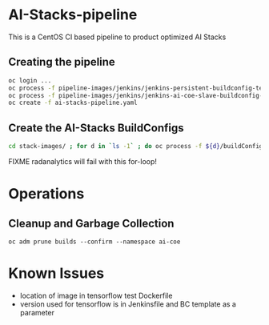 # AI-Stacks-pipeline
This is a CentOS CI based pipeline to product optimized AI Stacks

## Creating the pipeline

```bash
oc login ...
oc process -f pipeline-images/jenkins/jenkins-persistent-buildconfig-template.yaml | oc create -f -
oc process -f pipeline-images/jenkins/jenkins-ai-coe-slave-buildconfig-template.yaml | oc create -f -
oc create -f ai-stacks-pipeline.yaml
```

## Create the AI-Stacks BuildConfigs

```bash
cd stack-images/ ; for d in `ls -1` ; do oc process -f ${d}/buildConfigAndImageStream.yaml | oc create -f - ; done ; cd ..
```

FIXME radanalytics will fail with this for-loop!

# Operations

## Cleanup and Garbage Collection

`oc adm prune builds --confirm --namespace ai-coe`

# Known Issues

* location of image in tensorflow test Dockerfile
* version used for tensorflow is in Jenkinsfile and BC template as a parameter